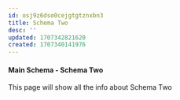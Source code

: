 ```yaml
---
id: osj9z6dso0cejgtgtznxbn3
title: Schema Two
desc: ''
updated: 1707342821620
created: 1707340141976
---
```


#### Main Schema - Schema Two

This page will show all the info about Schema Two
